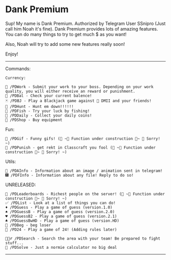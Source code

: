 
# Dank Premium

Sup! My name is Dank Premium. Authorized by Telegram User SSnipro (Just call him Noah it's fine).
Dank Premium provides lots of amazing features. You can do many things to try to get much $ as you want!
    
Also, Noah will try to add some new features really soon!
    
Enjoy!
    
--------------------
Commands:

    Currency:

    💼 /PDWork - Submit your work to your boss. Depending on your work quality, you will either receive an reward or punishment.
    🏦 /PDBal - Check your current balence!
    🃏 /PDBJ - Play a Blackjack game against 🤖 DMII and your friends!
    🔫 /PDHunt - Hunt em down!!!!!!
    🎣 /PDFish - Try your luck by fishing!
    🎁 /PDDaily - Collect your daily coins!
    🛒 /PDShop - Buy equipment

Fun:

    🤡 /PDGif - Funny gifs! (💎 ~🚧 Function under construction 🚧~ 💎 Sorry! ~)
    👹 /PDPunish - get rekt in Classcraft you fool (💎 ~🚧 Function under construction 🚧~ 💎 Sorry! ~)

Utils: 

    🌠 /PDAInfo - Information about an image / animation sent in telegram!
    🎆 /PDFInfo - Information about any file! Reply to do so!

    
UNRELEASED:

    🎯 /PDLeaderboards - Richest people on the server! (💎 ~🚧 Function under construction 🚧~ 💎 Sorry! ~)
    ✅ /PDList - Look at a list of things you can do!
    ♦️ /PDGuess - Play a game of guess (version.1.0)
    ♠️ /PDGuessB - Play a game of guess (version.2.0)
    ♥️ /PDGuessB2 - Play a game of guess (version.2.1)
    ♣️ /PDGuessBwHD - Play a game of guess (version.HD)
    🥺 /PDBeg - beg loser
    🎰 /PD24 - Play a game of 24! (Adding rules later)

    🕵🏻‍♂️ /PDSearch - Search the area with your team! Be prepared to fight stuff...
    🧮 /PDSolve - Just a normie calculator no big deal

--------------------
